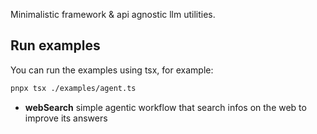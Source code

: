 Minimalistic framework & api agnostic llm utilities.

## Run examples

You can run the examples using tsx, for example:

```zsh
pnpx tsx ./examples/agent.ts
```

-   **webSearch** simple agentic workflow that search infos on the web to improve its answers
